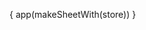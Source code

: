 { app(makeSheetWith(store)) }

<style>
  #md ul {
    margin: 0;
    padding: 0;
    list-style-type: none;
  }

  #md h1 {
    font-size: 6rem !important;
  }

  .right-0 {
    right: 0;
  }

  button:focus, input:focus, select:focus, [contenteditable]:focus {
    outline: none;
  }
</style>

<div class="py-1 cursor-pointer select-none px-2 p-12 ring hover:bg-gray-500 hover:text-white w-full h-full top-0 left-0 bg-black top-0 left-0 z-40 w-full h-full opacity-25 h-full w-full items-center justify-center hidden bg-gradient-to-r from-warm-gray-100 dark:from-gray-900 via-gray-200 dark:via-gray-800 to-warm-gray-200 dark:to-warm-gray-800 bg-gray-500 bg-gray-900">

</div>
